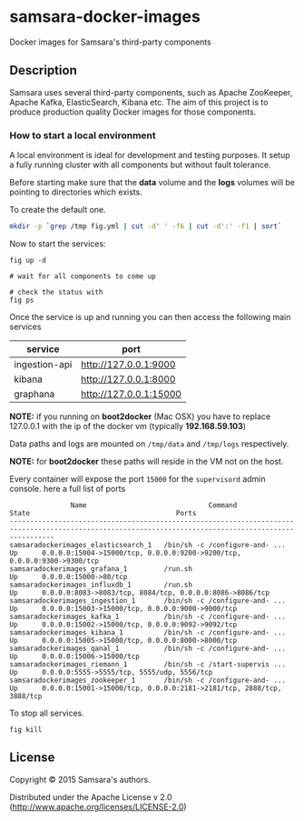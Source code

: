 # samsara-docker-images

Docker images for Samsara's third-party components

## Description

Samsara uses several third-party components, such as Apache ZooKeeper,
Apache Kafka, ElasticSearch, Kibana etc.
The aim of this project is to produce production quality Docker images
for those components.

### How to start a local environment

A local environment is ideal for development and testing purposes.
It setup a fully running cluster with all components but without
fault tolerance.

Before starting make sure that the **data** volume and the **logs** volumes
will be pointing to directories which exists.

To create the default one.
```bash
mkdir -p `grep /tmp fig.yml | cut -d' ' -f6 | cut -d':' -f1 | sort`
```

Now to start the services:

```
fig up -d

# wait for all components to come up

# check the status with
fig ps

```

Once the service is up and running you can then access
the following main services

| service       |          port          |
|---------------|------------------------|
| ingestion-api |  http://127.0.0.1:9000 |
| kibana        |  http://127.0.0.1:8000 |
| graphana      | http://127.0.0.1:15000 |

**NOTE:** if you running on **boot2docker** (Mac OSX) you have to
replace 127.0.0.1 with the ip of the docker vm (typically **192.168.59.103**)

Data paths and logs are mounted on `/tmp/data` and `/tmp/logs` respectively.

**NOTE:** for **boot2docker** these paths will reside in the VM not on the host.

Every container will expose the port `15000` for the `supervisord` admin console.
here a full list of ports

```
               Name                              Command               State                                    Ports
-------------------------------------------------------------------------------------------------------------------------------------------------------
samsaradockerimages_elasticsearch_1   /bin/sh -c /configure-and- ...   Up      0.0.0.0:15004->15000/tcp, 0.0.0.0:9200->9200/tcp, 0.0.0.0:9300->9300/tcp
samsaradockerimages_grafana_1         /run.sh                          Up      0.0.0.0:15000->80/tcp
samsaradockerimages_influxdb_1        /run.sh                          Up      0.0.0.0:8083->8083/tcp, 8084/tcp, 0.0.0.0:8086->8086/tcp
samsaradockerimages_ingestion_1       /bin/sh -c /configure-and- ...   Up      0.0.0.0:15003->15000/tcp, 0.0.0.0:9000->9000/tcp
samsaradockerimages_kafka_1           /bin/sh -c /configure-and- ...   Up      0.0.0.0:15002->15000/tcp, 0.0.0.0:9092->9092/tcp
samsaradockerimages_kibana_1          /bin/sh -c /configure-and- ...   Up      0.0.0.0:15005->15000/tcp, 0.0.0.0:8000->8000/tcp
samsaradockerimages_qanal_1           /bin/sh -c /configure-and- ...   Up      0.0.0.0:15006->15000/tcp
samsaradockerimages_riemann_1         /bin/sh -c /start-supervis ...   Up      0.0.0.0:5555->5555/tcp, 5555/udp, 5556/tcp
samsaradockerimages_zookeeper_1       /bin/sh -c /configure-and- ...   Up      0.0.0.0:15001->15000/tcp, 0.0.0.0:2181->2181/tcp, 2888/tcp, 3888/tcp
```

To stop all services.

```
fig kill
```

## License

Copyright © 2015 Samsara's authors.

Distributed under the Apache License v 2.0 (http://www.apache.org/licenses/LICENSE-2.0)

